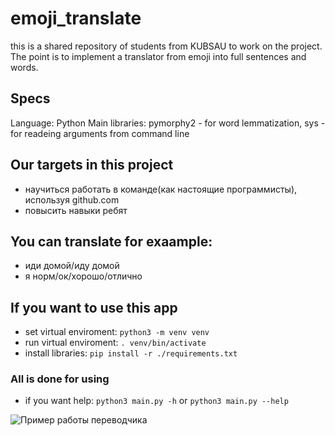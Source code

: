 # emoji_translate
this is a shared repository of students from KUBSAU to work on the project. The point is to implement a translator from emoji into full sentences and words.

## Specs
Language: Python
Main libraries: pymorphy2 - for word lemmatization, sys - for readeing arguments from command line

## Our targets in this project
- научиться работать в команде(как настоящие программисты), используя github.com
- повысить навыки ребят

## You can translate for exaample:
- иди домой/иду домой
- я норм/ок/хорошо/отлично

## If you want to use this app
- set virtual enviroment: `python3 -m venv venv`
- run virtual enviroment: `. venv/bin/activate`
- install libraries: `pip install -r ./requirements.txt`
### All is done for using
- if you want help: `python3 main.py -h` or `python3 main.py --help` 

![Пример работы переводчика](https://user-images.githubusercontent.com/61432518/138944997-b7e9262f-adad-47cf-a01d-3647aeb74cda.png)
